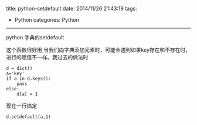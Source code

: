 title: python-setdefault
date: 2014/11/26 21:43:19 
tags: 
- Python
categories: Python
---

python 字典的setdefault

这个函数很好用
当我们向字典添加元素时，可能会遇到如果key存在和不存在时，进行的赋值不一样。我过去的做法时

	d = dict()
	a='key'
    if a in d.keys():
		pass
    else:
		d[a] = 1

现在一行搞定

    d.setdefault(a,1)